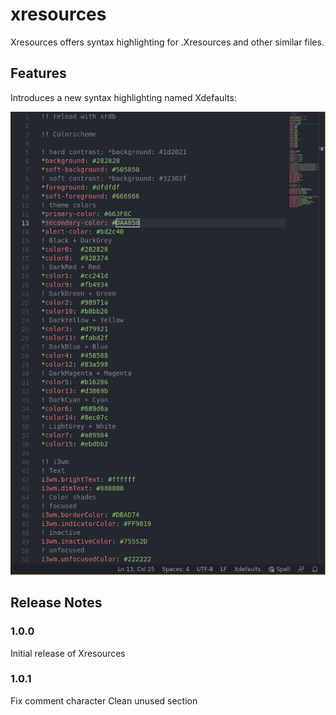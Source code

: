 # xresources

Xresources offers syntax highlighting for .Xresources and other similar files.

## Features

Introduces a new syntax highlighting named Xdefaults:

![feature X](images/example.png)

## Release Notes

### 1.0.0

Initial release of Xresources

### 1.0.1

Fix comment character
Clean unused section
